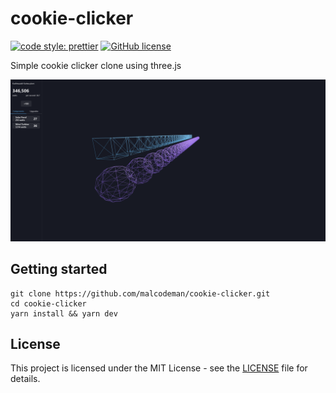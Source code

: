 # cookie-clicker

[![code style: prettier](https://img.shields.io/badge/code_style-prettier-ff69b4.svg)](https://github.com/prettier/prettier)
[![GitHub license](https://img.shields.io/badge/license-MIT-blue.svg)](https://github.com/malcodeman/cookie-clicker/blob/master/LICENSE)

Simple cookie clicker clone using three.js

![Screenshot](readme/screenshot.png)

## Getting started

```
git clone https://github.com/malcodeman/cookie-clicker.git
cd cookie-clicker
yarn install && yarn dev
```

## License

This project is licensed under the MIT License - see the [LICENSE](LICENSE) file for details.
